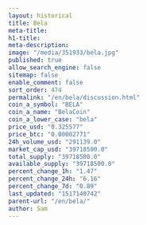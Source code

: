 ```yaml
---
layout: historical
title: Bela
meta-title: 
h1-title: 
meta-description: 
image: "/media/351933/bela.jpg"
published: true
allow_search_engine: false
sitemap: false
enable_comment: false
sort_order: 474
permalink: "/en/bela/discussion.html"
coin_a_symbol: "BELA"
coin_a_name: "BelaCoin"
coin_a_lower_case: "bela"
price_usd: "0.325577"
price_btc: "0.00002771"
24h_volume_usd: "291139.0"
market_cap_usd: "39718500.0"
total_supply: "39718500.0"
available_supply: "39718500.0"
percent_change_1h: "1.47"
percent_change_24h: "6.16"
percent_change_7d: "0.89"
last_updated: "1517140742"
parent-url: "/en/bela/"
author: Sam
---
```


